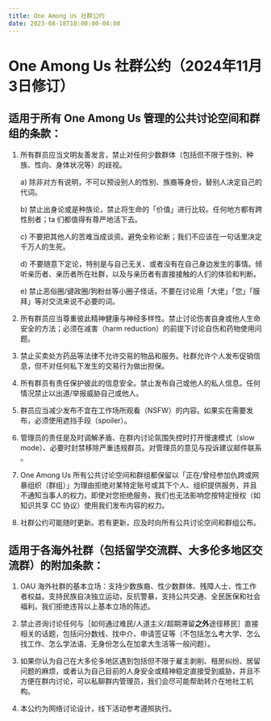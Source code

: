 ```yaml
---
title: One Among Us 社群公约
date: 2023-08-18T10:00:00-04:00
---
```


# One Among Us 社群公约（2024年11月3日修订）

## 适用于所有 One Among Us 管理的公共讨论空间和群组的条款：

1. 所有群员应当文明友善发言，禁止对任何少数群体（包括但不限于性别、种族、性向、身体状况等）的歧视。

   a) 除非对方有说明，不可以预设别人的性别、族裔等身份，替别人决定自己的代词。

   b) 禁止出身论或是种族论，禁止将生命的「价值」进行比较。任何地方都有跨性别者；ta 们都值得有尊严地活下去。

   c) 不要把其他人的苦难当成谈资。避免全称论断；我们不应该在一句话里决定千万人的生死。

   d) 不要随意下定论，特别是与自己无关、或者没有在自己身边发生的事情。倾听亲历者、亲历者所在社群，以及与亲历者有直接接触的人们的体验和判断。

   e) 禁止恶俗圈/键政圈/狗粉丝等小圈子怪话，不要在讨论用「大佬」「您」「膜拜」等对交流来说不必要的词。

2. 所有群员应当尊重彼此精神健康与神经多样性。禁止讨论伤害自身或他人生命安全的方法；必须在减害（harm reduction）的前提下讨论自伤和药物使用问题。

3. 禁止买卖处方药品等法律不允许交易的物品和服务。社群允许个人发布促销信息，但不对任何私下发生的交易行为做出担保。

4. 所有群员有责任保护彼此的信息安全。禁止发布自己或他人的私人信息。任何情况禁止以出道/举报威胁自己或他人。

5. 群员应当减少发布不宜在工作场所观看（NSFW）的内容。如果实在需要发布，必须使用遮挡手段（spoiler）。

6. 管理员的责任是及时调解矛盾、在群内讨论氛围失控时打开慢速模式（slow mode）、必要时封禁移除严重违规群员。对管理员的意见与投诉建议邮件联系 <MailTo template="operations [at] oneamongus [dot] ca" />。

7. One Among Us 所有公共讨论空间和群组都保留以「正在/曾经参加仇跨或网暴组织（群组）」为理由拒绝对某特定账号或其下个人、组织提供服务，并且不通知当事人的权力。即使对您拒绝服务，我们也无法影响您按特定授权（如知识共享 CC 协议）使用我们发布内容的权力。

8. 社群公约可能随时更新。若有更新，应及时向所有公共讨论空间和群组公布。

## 适用于各海外社群（包括留学交流群、大多伦多地区交流群）的附加条款：

1. OAU 海外社群的基本立场：支持少数族裔、性少数群体、残障人士、性工作者权益。支持民族自决独立运动，反抗警暴，支持公共交通、全民医保和社会福利。我们拒绝违背以上基本立场的陈述。

2. 禁止咨询讨论任何与［如何通过难民/人道主义/超期滞留**之外**途径移民］直接相关的话题，包括问分数线、找中介、申请签证等（不包括怎么考大学、怎么找工作、怎么学法语、无身份怎么在加拿大生活等一般问题）。

3. 如果你认为自己在大多伦多地区遇到包括但不限于雇主剥削、租房纠纷、居留问题的麻烦，或者认为自己目前的人身安全或精神稳定直接受到威胁，并且不方便在群内讨论，可以私聊群内管理员，我们会尽可能帮助转介在地社工机构。

4. 本公约为网络讨论设计，线下活动参考遵照执行。

